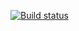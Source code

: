 [![Build status](https://build.appcenter.ms/v0.1/apps/060c4d73-9b20-4b09-8390-8963be5c7141/branches/dev/badge)](https://appcenter.ms)
